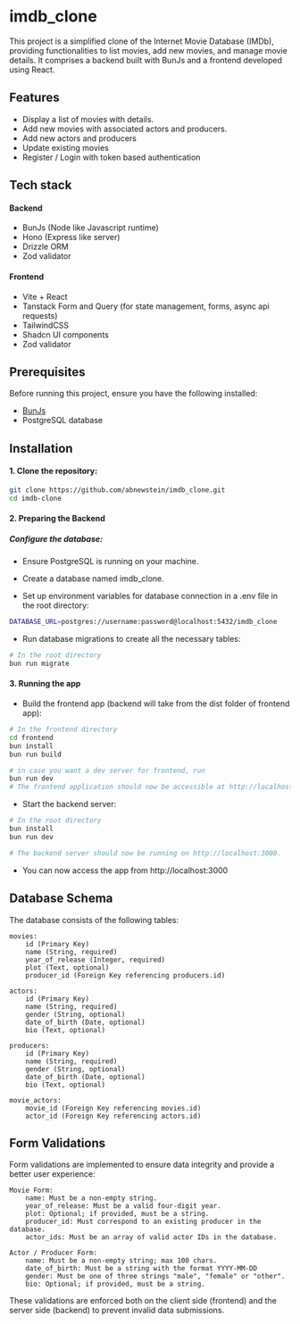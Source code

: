 # imdb_clone

This project is a simplified clone of the Internet Movie Database (IMDb), providing functionalities to list movies, add new movies, and manage movie details. It comprises a backend built with BunJs and a frontend developed using React.

## Features

- Display a list of movies with details.
- Add new movies with associated actors and producers.
- Add new actors and producers
- Update existing movies
- Register / Login with token based authentication

## Tech stack

#### Backend

- BunJs (Node like Javascript runtime)
- Hono (Express like server)
- Drizzle ORM
- Zod validator

#### Frontend

- Vite + React
- Tanstack Form and Query (for state management, forms, async api requests)
- TailwindCSS
- Shadcn UI components
- Zod validator

## Prerequisites

Before running this project, ensure you have the following installed:

- [BunJs](https://bun.sh)
- PostgreSQL database

## Installation

#### 1. Clone the repository:

```bash
git clone https://github.com/abnewstein/imdb_clone.git
cd imdb-clone
```

#### 2. Preparing the Backend

##### Configure the database:

- Ensure PostgreSQL is running on your machine.

- Create a database named imdb_clone.

- Set up environment variables for database connection in a .env file in the root directory:

```bash
DATABASE_URL=postgres://username:password@localhost:5432/imdb_clone
```

- Run database migrations to create all the necessary tables:

```bash
# In the root directory
bun run migrate
```

#### 3. Running the app

- Build the frontend app (backend will take from the dist folder of frontend app):

```bash
# In the frontend directory
cd frontend
bun install
bun run build

# in case you want a dev server for frontend, run
bun run dev
# The frontend application should now be accessible at http://localhost:5173.
```

- Start the backend server:

```bash
# In the root directory
bun install
bun run dev

# The backend server should now be running on http://localhost:3000.
```

- You can now access the app from http://localhost:3000

## Database Schema

The database consists of the following tables:

    movies:
        id (Primary Key)
        name (String, required)
        year_of_release (Integer, required)
        plot (Text, optional)
        producer_id (Foreign Key referencing producers.id)

    actors:
        id (Primary Key)
        name (String, required)
        gender (String, optional)
        date_of_birth (Date, optional)
        bio (Text, optional)

    producers:
        id (Primary Key)
        name (String, required)
        gender (String, optional)
        date_of_birth (Date, optional)
        bio (Text, optional)

    movie_actors:
        movie_id (Foreign Key referencing movies.id)
        actor_id (Foreign Key referencing actors.id)

## Form Validations

Form validations are implemented to ensure data integrity and provide a better user experience:

    Movie Form:
        name: Must be a non-empty string.
        year_of_release: Must be a valid four-digit year.
        plot: Optional; if provided, must be a string.
        producer_id: Must correspond to an existing producer in the database.
        actor_ids: Must be an array of valid actor IDs in the database.

    Actor / Producer Form:
        name: Must be a non-empty string; max 100 chars.
        date_of_birth: Must be a string with the format YYYY-MM-DD
        gender: Must be one of three strings "male", "female" or "other".
        bio: Optional; if provided, must be a string.

These validations are enforced both on the client side (frontend) and the server side (backend) to prevent invalid data submissions.

##
